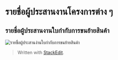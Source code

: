 # รายชื่อผู้ประสานงานโครงการต่าง ๆ 



## รายชื่อผู้ประสานงานใบกำกับการขนย้ายสินค้า
![รายชื่อผู้ประสานง่านใบกำกับการขนย้ายสินค้า](https://github.com/yosarawut/WorkingArea/raw/master/KnowledgeCenter/e-Customs/img/contact_port.jpg)


> Written with [StackEdit](https://stackedit.io/).
<!--stackedit_data:
eyJoaXN0b3J5IjpbLTE1ODY2OTk3NDRdfQ==
-->